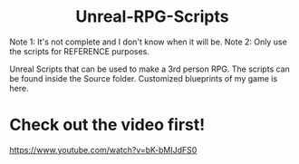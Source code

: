 <!DOCTYPE html>
<html>
<body>
<h1 align="center"> Unreal-RPG-Scripts </h1>

Note 1: It's not complete and I don't know when it will be.
Note 2: Only use the scripts for REFERENCE purposes.

Unreal Scripts that can be used to make a 3rd person RPG. The scripts can be found inside the Source folder.
Customized blueprints of my game is here.

 # Check out the video first!
 https://www.youtube.com/watch?v=bK-bMIJdFS0



